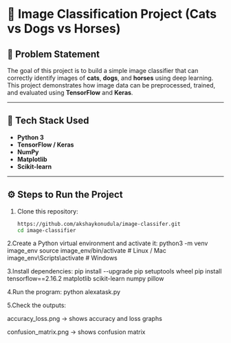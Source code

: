 # 🐾 Image Classification Project (Cats vs Dogs vs Horses)

## 🧠 Problem Statement
The goal of this project is to build a simple image classifier that can correctly identify images of **cats**, **dogs**, and **horses** using deep learning.  
This project demonstrates how image data can be preprocessed, trained, and evaluated using **TensorFlow** and **Keras**.

---

## 🧰 Tech Stack Used
- **Python 3**
- **TensorFlow / Keras**
- **NumPy**
- **Matplotlib**
- **Scikit-learn**

---

## ⚙️ Steps to Run the Project
1. Clone this repository:
   ```bash
   https://github.com/akshaykonudula/image-classifer.git
   cd image-classifier
2.Create a Python virtual environment and activate it:
  python3 -m venv image_env
  source image_env/bin/activate   # Linux / Mac
  image_env\Scripts\activate      # Windows
  
3.Install dependencies:
  pip install --upgrade pip setuptools wheel
  pip install tensorflow==2.16.2 matplotlib scikit-learn numpy pillow

4.Run the program:
  python alexatask.py

5.Check the outputs:

  accuracy_loss.png → shows accuracy and loss graphs

  confusion_matrix.png → shows confusion matrix

